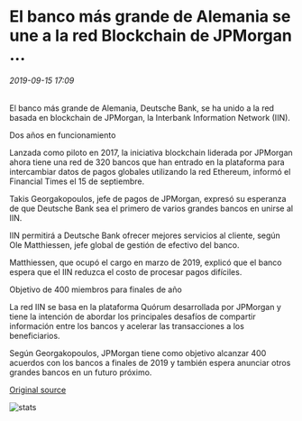 # El banco más grande de Alemania se une a la red Blockchain de JPMorgan ...

###### 2019-09-15 17:09

El banco más grande de Alemania, Deutsche Bank, se ha unido a la red basada en blockchain de JPMorgan, la Interbank Information Network (IIN).

Dos años en funcionamiento

Lanzada como piloto en 2017, la iniciativa blockchain liderada por JPMorgan ahora tiene una red de 320 bancos que han entrado en la plataforma para intercambiar datos de pagos globales utilizando la red Ethereum, informó el Financial Times el 15 de septiembre.

Takis Georgakopoulos, jefe de pagos de JPMorgan, expresó su esperanza de que Deutsche Bank sea el primero de varios grandes bancos en unirse al IIN.

IIN permitirá a Deutsche Bank ofrecer mejores servicios al cliente, según Ole Matthiessen, jefe global de gestión de efectivo del banco.

Matthiessen, que ocupó el cargo en marzo de 2019, explicó que el banco espera que el IIN reduzca el costo de procesar pagos difíciles.

Objetivo de 400 miembros para finales de año

La red IIN se basa en la plataforma Quórum desarrollada por JPMorgan y tiene la intención de abordar los principales desafíos de compartir información entre los bancos y acelerar las transacciones a los beneficiarios.

Según Georgakopoulos, JPMorgan tiene como objetivo alcanzar 400 acuerdos con los bancos a finales de 2019 y también espera anunciar otros grandes bancos en un futuro próximo.

[Original source](https://cointelegraph.com/news/germanys-largest-bank-joins-jpmorgans-blockchain-network)

![stats](https://c.statcounter.com/11760860/0/a89fa40b/1/ "stats")